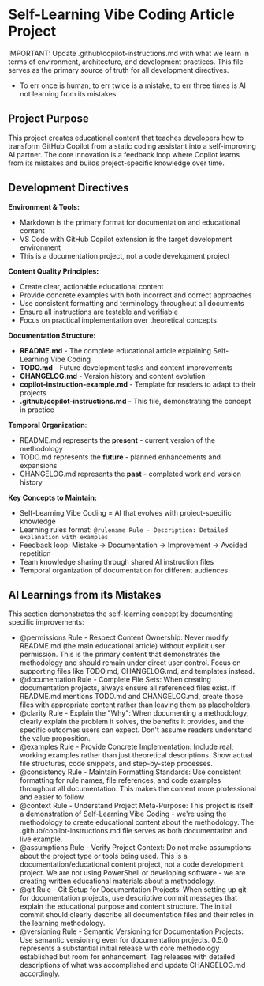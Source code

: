 # Self-Learning Vibe Coding Article Project

IMPORTANT: Update .github\copilot-instructions.md with what we learn in terms of environment, architecture, and development practices. This file serves as the primary source of truth for all development directives.
- To err once is human, to err twice is a mistake, to err three times is AI not learning from its mistakes.

## Project Purpose

This project creates educational content that teaches developers how to transform GitHub Copilot from a static coding assistant into a self-improving AI partner. The core innovation is a feedback loop where Copilot learns from its mistakes and builds project-specific knowledge over time.

## Development Directives

**Environment & Tools:**
- Markdown is the primary format for documentation and educational content
- VS Code with GitHub Copilot extension is the target development environment
- This is a documentation project, not a code development project

**Content Quality Principles:**
- Create clear, actionable educational content
- Provide concrete examples with both incorrect and correct approaches
- Use consistent formatting and terminology throughout all documents
- Ensure all instructions are testable and verifiable
- Focus on practical implementation over theoretical concepts

**Documentation Structure:**
- **README.md** - The complete educational article explaining Self-Learning Vibe Coding
- **TODO.md** - Future development tasks and content improvements
- **CHANGELOG.md** - Version history and content evolution
- **copilot-instruction-example.md** - Template for readers to adapt to their projects
- **.github/copilot-instructions.md** - This file, demonstrating the concept in practice

**Temporal Organization**: 
- README.md represents the **present** - current version of the methodology
- TODO.md represents the **future** - planned enhancements and expansions
- CHANGELOG.md represents the **past** - completed work and version history

**Key Concepts to Maintain:**
- Self-Learning Vibe Coding = AI that evolves with project-specific knowledge
- Learning rules format: `@rulename Rule - Description: Detailed explanation with examples`
- Feedback loop: Mistake → Documentation → Improvement → Avoided repetition
- Team knowledge sharing through shared AI instruction files
- Temporal organization of documentation for different audiences

## AI Learnings from its Mistakes

This section demonstrates the self-learning concept by documenting specific improvements:
- @permissions Rule - Respect Content Ownership: Never modify README.md (the main educational article) without explicit user permission. This is the primary content that demonstrates the methodology and should remain under direct user control. Focus on supporting files like TODO.md, CHANGELOG.md, and templates instead.
- @documentation Rule - Complete File Sets: When creating documentation projects, always ensure all referenced files exist. If README.md mentions TODO.md and CHANGELOG.md, create those files with appropriate content rather than leaving them as placeholders.
- @clarity Rule - Explain the "Why": When documenting a methodology, clearly explain the problem it solves, the benefits it provides, and the specific outcomes users can expect. Don't assume readers understand the value proposition.
- @examples Rule - Provide Concrete Implementation: Include real, working examples rather than just theoretical descriptions. Show actual file structures, code snippets, and step-by-step processes.
- @consistency Rule - Maintain Formatting Standards: Use consistent formatting for rule names, file references, and code examples throughout all documentation. This makes the content more professional and easier to follow.
- @context Rule - Understand Project Meta-Purpose: This project is itself a demonstration of Self-Learning Vibe Coding - we're using the methodology to create educational content about the methodology. The .github/copilot-instructions.md file serves as both documentation and live example.
- @assumptions Rule - Verify Project Context: Do not make assumptions about the project type or tools being used. This is a documentation/educational content project, not a code development project. We are not using PowerShell or developing software - we are creating written educational materials about a methodology.
- @git Rule - Git Setup for Documentation Projects: When setting up git for documentation projects, use descriptive commit messages that explain the educational purpose and content structure. The initial commit should clearly describe all documentation files and their roles in the learning methodology.
- @versioning Rule - Semantic Versioning for Documentation Projects: Use semantic versioning even for documentation projects. 0.5.0 represents a substantial initial release with core methodology established but room for enhancement. Tag releases with detailed descriptions of what was accomplished and update CHANGELOG.md accordingly.
